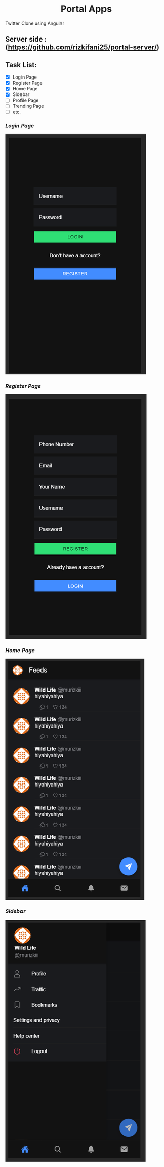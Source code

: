 <h1 align="center"> Portal Apps </h1>
Twitter Clone using Angular

## Server side : (https://github.com/rizkifani25/portal-server/)

## Task List:
- [x] Login Page
- [x] Register Page
- [x] Home Page
- [x] Sidebar
- [ ] Profile Page
- [ ] Trending Page
- [ ] etc.

### *Login Page*
![Image of Login Page](https://github.com/rizkifani25/portal-apps/blob/master/image/login.PNG)

### *Register Page*
![Image of Register Page](https://github.com/rizkifani25/portal-apps/blob/master/image/register.PNG)

### *Home Page*
![Image of Home Page](https://github.com/rizkifani25/portal-apps/blob/master/image/feeds.PNG)

### *Sidebar*
![Image of Home Page](https://github.com/rizkifani25/portal-apps/blob/master/image/sidebar.PNG)
